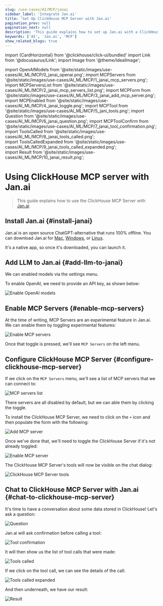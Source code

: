 ```yaml
---
slug: /use-cases/AI/MCP/janai
sidebar_label: 'Integrate Jan.ai'
title: 'Set Up ClickHouse MCP Server with Jan.ai'
pagination_prev: null
pagination_next: null
description: 'This guide explains how to set up Jan.ai with a ClickHouse MCP server.'
keywords: ['AI', 'Jan.ai', 'MCP']
show_related_blogs: true
---
```


import {CardHorizontal} from '@clickhouse/click-ui/bundled'
import Link from '@docusaurus/Link';
import Image from '@theme/IdealImage';

import OpenAIModels from '@site/static/images/use-cases/AI_ML/MCP/0_janai_openai.png';
import MCPServers from '@site/static/images/use-cases/AI_ML/MCP/1_janai_mcp_servers.png';
import MCPServersList from '@site/static/images/use-cases/AI_ML/MCP/2_janai_mcp_servers_list.png';
import MCPForm from '@site/static/images/use-cases/AI_ML/MCP/3_janai_add_mcp_server.png';
import MCPEnabled from '@site/static/images/use-cases/AI_ML/MCP/4_janai_toggle.png';
import MCPTool from '@site/static/images/use-cases/AI_ML/MCP/5_jani_tools.png';
import Question from '@site/static/images/use-cases/AI_ML/MCP/6_janai_question.png';
import MCPToolConfirm from '@site/static/images/use-cases/AI_ML/MCP/7_janai_tool_confirmation.png';
import ToolsCalled from '@site/static/images/use-cases/AI_ML/MCP/8_janai_tools_called.png';  
import ToolsCalledExpanded from '@site/static/images/use-cases/AI_ML/MCP/9_janai_tools_called_expanded.png';  
import Result from '@site/static/images/use-cases/AI_ML/MCP/10_janai_result.png';  

# Using ClickHouse MCP server with Jan.ai

> This guide explains how to use the ClickHouse MCP Server with [Jan.ai](https://jan.ai/docs).

<VerticalStepper headerLevel="h2">

## Install Jan.ai {#install-janai}

Jan.ai is an open source ChatGPT-alternative that runs 100% offline.
You can download Jan.ai for [Mac](https://jan.ai/docs/desktop/mac), [Windows](https://jan.ai/docs/desktop/windows), or [Linux](https://jan.ai/docs/desktop/linux).

It's a native app, so once it's downloaded, you can launch it.

## Add LLM to Jan.ai {#add-llm-to-janai}

We can enabled models via the settings menu. 

To enable OpenAI, we need to provide an API key, as shown below:

<Image img={OpenAIModels} alt="Enable OpenAI models" size="md"/>

## Enable MCP Servers {#enable-mcp-servers}

At the time of writing, MCP Servers are an experimental feature in Jan.ai.
We can enable them by toggling experimental features:

<Image img={MCPServers} alt="Enable MCP servers" size="md"/>

Once that toggle is pressed, we'll see `MCP Servers` on the left menu.

## Configure ClickHouse MCP Server {#configure-clickhouse-mcp-server}

If we click on the `MCP Servers` menu, we'll see a list of MCP servers that we can connect to:

<Image img={MCPServersList} alt="MCP servers list" size="md"/>

There servers are all disabled by default, but we can able them by clicking the toggle.

To install the ClickHouse MCP Server, we need to click on the `+` icon and then populate the form with the following:

<Image img={MCPForm} alt="Add MCP server" size="md"/>

Once we've done that, we'll need to toggle the ClickHouse Server if it's not already toggled:

<Image img={MCPEnabled} alt="Enable MCP server" size="md"/>

The ClickHouse MCP Server's tools will now be visible on the chat dialog:

<Image img={MCPTool} alt="ClickHouse MCP Server tools" size="md"/>

## Chat to ClickHouse MCP Server with Jan.ai {#chat-to-clickhouse-mcp-server}

It's time to have a conversation about some data stored in ClickHouse!
Let's ask a question:

<Image img={Question} alt="Question" size="md"/>

Jan.ai will ask confirmation before calling a tool:

<Image img={MCPToolConfirm} alt="Tool confirmation" size="md"/>

It will then show us the list of tool calls that were made:

<Image img={ToolsCalled} alt="Tools called" size="md"/>

If we click on the tool call, we can see the details of the call:

<Image img={ToolsCalledExpanded} alt="Tools called expanded" size="md"/>    

And then underneath, we have our result:

<Image img={Result} alt="Result" size="md"/>    

</VerticalStepper>